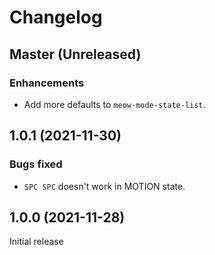 # Changelog

## Master (Unreleased)

### Enhancements
* Add more defaults to `meow-mode-state-list`.

## 1.0.1 (2021-11-30)
### Bugs fixed
* `SPC SPC` doesn't work in MOTION state.

## 1.0.0 (2021-11-28)
Initial release
